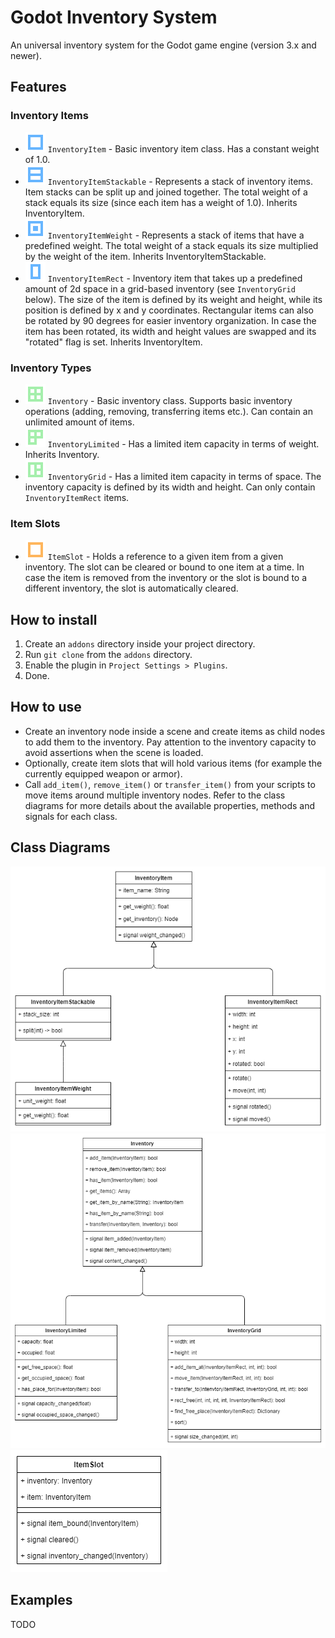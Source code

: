 # Godot Inventory System

An universal inventory system for the Godot game engine (version 3.x and newer).

## Features

### Inventory Items

* ![](icon_item.svg "InventoryItem icon") `InventoryItem` - Basic inventory item class. Has a constant weight of 1.0.
* ![](icon_item_stackable.svg "InventoryItemStackable icon") `InventoryItemStackable` - Represents a stack of inventory items. Item stacks can be split up and joined together. The total weight of a stack equals its size (since each item has a weight of 1.0). Inherits InventoryItem.
* ![](icon_item_weight.svg "InventoryItemWeight icon") `InventoryItemWeight` - Represents a stack of items that have a predefined weight. The total weight of a stack equals its size multiplied by the weight of the item. Inherits InventoryItemStackable.
* ![](icon_item_rect.svg "InventoryItemRect icon") `InventoryItemRect` - Inventory item that takes up a predefined amount of 2d space in a grid-based inventory (see `InventoryGrid` below). The size of the item is defined by its weight and height, while its position is defined by x and y coordinates. Rectangular items can also be rotated by 90 degrees for easier inventory organization. In case the item has been rotated, its width and height values are swapped and its "rotated" flag is set. Inherits InventoryItem.

### Inventory Types

* ![](icon_inventory.svg "Inventory icon") `Inventory` - Basic inventory class. Supports basic inventory operations (adding, removing, transferring items etc.). Can contain an unlimited amount of items.
* ![](icon_inventory_limited.svg "InventoryLimited icon") `InventoryLimited` - Has a limited item capacity in terms of weight. Inherits Inventory.
* ![](icon_inventory_grid.svg "InventoryGrid icon") `InventoryGrid` - Has a limited item capacity in terms of space. The inventory capacity is defined by its width and height. Can only contain `InventoryItemRect` items.

### Item Slots

* ![](icon_item_slot.svg "ItemSlot icon") `ItemSlot` - Holds a reference to a given item from a given inventory. The slot can be cleared or bound to one item at a time. In case the item is removed from the inventory or the slot is bound to a different inventory, the slot is automatically cleared.

## How to install

1. Create an `addons` directory inside your project directory.
2. Run `git clone` from the `addons` directory.
3. Enable the plugin in `Project Settings > Plugins`.
4. Done.

## How to use

* Create an inventory node inside a scene and create items as child nodes to add them to the inventory. Pay attention to the inventory capacity to avoid assertions when the scene is loaded.
* Optionally, create item slots that will hold various items (for example the currently equipped weapon or armor).
* Call `add_item()`, `remove_item()` or `transfer_item()` from your scripts to move items around multiple inventory nodes. Refer to the class diagrams for more details about the available properties, methods and signals for each class.

## Class Diagrams

![InventoryItem class diagram](cd_inventory_item.png "InventoryItem class diagram")
![Inventory class diagram](cd_inventory.png "Inventory class diagram")
![ItemSlot class diagram](cd_item_slot.png "ItemSlot class diagram")

## Examples

TODO